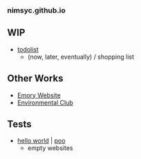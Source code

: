 ### nimsyc.github.io

## WIP

- [todolist](https://nimsyc.github.io/todolist/)
  - (now, later, eventually) / shopping list



## Other Works

- [Emory Website](https://emoryuniversity-girlswhocode.github.io/) 
- [Environmental Club](https://sites.google.com/site/environmentalclubdhhs/home?authuser=0)



## Tests

- [hello world](https://nimsyc.github.io/hello-world/) | [poo](https://nimsyc.github.io/poo/)
  - empty websites


[//]: # (Skrub Sites)

[//]: # (\[Taypupper\]\(https://tayd0gta1000.github.io/\))
